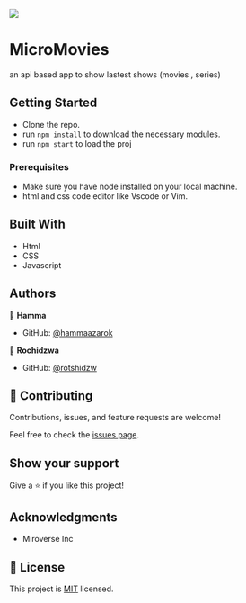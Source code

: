 ![](https://img.shields.io/badge/Microverse-blueviolet)

# MicroMovies

an api based app to show lastest shows (movies , series)

## Getting Started

- Clone the repo.
- run `npm install` to download the necessary modules.
- run `npm start` to load the proj

### Prerequisites

- Make sure you have node installed on your local machine.
- html and css code editor like Vscode or Vim.

## Built With

- Html
- CSS
- Javascript

## Authors

👤 **Hamma**

- GitHub: [@hammaazarok](https://github.com/hammaazarok)

👤 **Rochidzwa**

- GitHub: [@rotshidzw](https://github.com/rotshidzw)

## 🤝 Contributing

Contributions, issues, and feature requests are welcome!

Feel free to check the [issues page](../../issues/).

## Show your support

Give a ⭐️ if you like this project!

## Acknowledgments

- Miroverse Inc

## 📝 License

This project is [MIT](./MIT.md) licensed.
